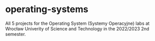 # operating-systems
All 5 projects for the Operating System (Systemy Operacyjne) labs at Wrocław Univerity of Science and Technology in the 2022/2023 2nd semester.
